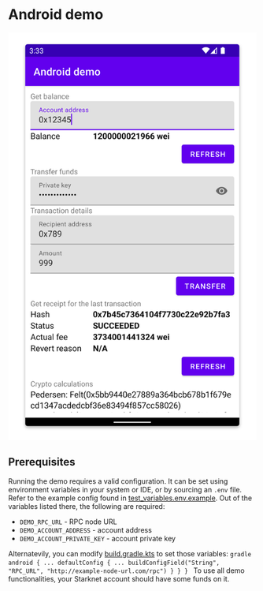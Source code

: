 # Android demo

![Android demo](demo.png)

## Prerequisites
Running the demo requires a valid configuration. It can be set using environment variables in your system or IDE, or by sourcing an `.env` file.
Refer to the example config found in [test_variables.env.example](../test_variables.env.example).
Out of the variables listed there, the following are required:
- `DEMO_RPC_URL` - RPC node URL
- `DEMO_ACCOUNT_ADDRESS` - account address
- `DEMO_ACCOUNT_PRIVATE_KEY` - account private key

Alternatevily, you can modify [build.gradle.kts](build.gradle.kts) to set those variables:
    ```gradle
    android {
        ...
        defaultConfig {
            ...
            buildConfigField("String", "RPC_URL", "http://example-node-url.com/rpc")
            }
        }
    }
    ```
To use all demo functionalities, your Starknet account should have some funds on it.